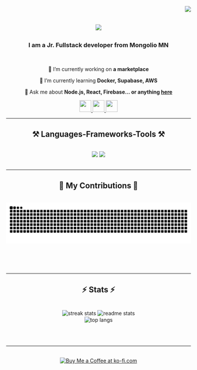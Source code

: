 <img align="right" src="https://visitor-badge.laobi.icu/badge?page_id=syren0914.syren0914" />

<h1 align="center">
    <img src="https://readme-typing-svg.herokuapp.com/?font=Righteous&size=35&center=true&vCenter=true&width=500&height=70&duration=4000&lines=Hi+There!+👋;+I'm+Erdene+Batbayar!;" />
</h1>

<h3 align="center">I am a Jr. Fullstack developer from Mongolio MN</h3>

<br/>

<div align="center">
 
 🔭 I’m currently working on **a marketplace**
 
 🌱 I’m currently learning **Docker, Supabase, AWS**

💬 Ask me about **Node.js, React, Firebase... or anything [here](https://github.com/syren0914/syren0914/issues)**



 </div>
 
<div align="center"> 
  <a href="mailto:erdenebatbayar@gmail.com">
    <img style="width: 32px; height: 32px;"  src="https://static.vecteezy.com/system/resources/previews/016/716/465/original/gmail-icon-free-png.png"  />
  </a>
  <a href="https://www.linkedin.com/in/erdene-batbayar-4990a0281/" target="_blank">
    <img style="width: 32px; height: 32px;" src="https://static.vecteezy.com/system/resources/previews/018/930/587/original/linkedin-logo-linkedin-icon-transparent-free-png.png" target="_blank" />
  </a>
  <a href="https://www.erdenebatbayar.com" target="_blank">
     <img style="width: 32px; height: 32px;" src="https://cdn-icons-png.flaticon.com/512/8133/8133849.png" target="_blank" /> <!-- sqlite, safari, google-chrome are other good icon options -->
  </a>
</div>

 <hr/>
 
<h2 align="center">⚒️ Languages-Frameworks-Tools ⚒️</h2>
<br/>
<div align="center">
    <img  src="https://skillicons.dev/icons?i=react,html,css,vscode,github,figma,tailwind,git" />
    <img src="https://skillicons.dev/icons?i=python,javascript,firebase,mongodb,kotlin,nextjs" /><br>
</div>

<br/>
<hr/>

<div align="center">
  <h2>🐍 My Contributions 🐍</h2>
  <br>
  <img alt="snake eating my contributions" src="https://raw.githubusercontent.com/Syren0914/Syren0914/output/github-contribution-grid-snake.svg" />
  
  <br/><br/><br/>
</div>

<hr/>

<h2 align="center">⚡ Stats ⚡</h2>
<br>
<div align=center>
  <img width=390 src="https://github-readme-streak-stats-salesp07.vercel.app/?user=syren0914&count_private=true&theme=react&border_radius=10" alt="streak stats"/>
  <img width=390 src="https://github-readme-stats-salesp07.vercel.app/api?username=syren0914&count_private=true&show_icons=true&theme=react&rank_icon=github&border_radius=10" alt="readme stats" />
  <br/>
  <img width=325 align="center" src="https://github-readme-stats-salesp07.vercel.app/api/top-langs/?username=syren0914&hide=HTML&langs_count=8&layout=compact&theme=react&border_radius=10&size_weight=0.5&count_weight=0.5&exclude_repo=github-readme-stats" alt="top langs" />
</div>

<br/><br/>

<hr/>

<br/>

<div align="center">
<a href='https://ko-fi.com/syren0914#paypalModal' target='_blank'><img height='64' style='border:0px;height:64px;' src='https://storage.ko-fi.com/cdn/kofi1.png?v=3' border='0' alt='Buy Me a Coffee at ko-fi.com' /></a>
</div>

<br/>
